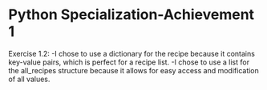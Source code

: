 # Python Specialization-Achievement 1
 
Exercise 1.2: 
-I chose to use a dictionary for the recipe because it contains key-value pairs, which is perfect for a recipe list. 
-I chose to use a list for the all_recipes structure because it allows for easy access and modification of all values. 